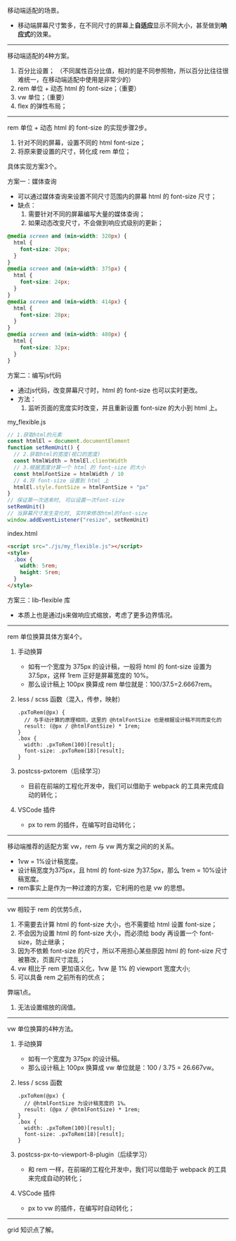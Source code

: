 移动端适配的场景。

- 移动端屏幕尺寸繁多，在不同尺寸的屏幕上**自适应**显示不同大小，甚至做到**响应式**的效果。

-----

移动端适配的4种方案。

1. 百分比设置； （不同属性百分比值，相对的是不同参照物，所以百分比往往很难统一，在移动端适配中使用是非常少的）
2. rem 单位 + 动态 html 的 font-size；（重要）
3. vw 单位；（重要）
4. flex 的弹性布局；

-----

rem 单位 + 动态 html 的 font-size 的实现步骤2步。

1. 针对不同的屏幕，设置不同的 html font-size； 
2. 将原来要设置的尺寸，转化成 rem 单位；

具体实现方案3个。

方案一：媒体查询 
- 可以通过媒体查询来设置不同尺寸范围内的屏幕 html 的 font-size 尺寸； 
- 缺点：
	1. 需要针对不同的屏幕编写大量的媒体查询；
	2. 如果动态改变尺寸，不会做到响应式级别的更新；

```css
@media screen and (min-width: 320px) {
  html {
    font-size: 20px;
  }
}
@media screen and (min-width: 375px) {
  html {
    font-size: 24px;
  }
}
@media screen and (min-width: 414px) {
  html {
    font-size: 28px;
  }
}
@media screen and (min-width: 480px) {
  html {
    font-size: 32px;
  }
}
```

方案二：编写js代码 

- 通过js代码，改变屏幕尺寸时，html 的 font-size 也可以实时更改。
- 方法：
  1. 监听页面的宽度实时改变，并且重新设置 font-size 的大小到 html 上。

my_flexible.js

```js
// 1.获取html的元素
const htmlEl = document.documentElement
function setRemUnit() {
  // 2.获取html的宽度(视口的宽度)
  const htmlWidth = htmlEl.clientWidth
  // 3.根据宽度计算一个 html 的 font-size 的大小
  const htmlFontSize = htmlWidth / 10
  // 4.将 font-size 设置到 html 上
  htmlEl.style.fontSize = htmlFontSize + "px"
}
// 保证第一次进来时, 可以设置一次font-size
setRemUnit()
// 当屏幕尺寸发生变化时, 实时来修改html的font-size
window.addEventListener("resize", setRemUnit)
```

index.html

```html
<script src="./js/my_flexible.js"></script>
<style>
  .box {
    width: 5rem;
    height: 5rem;
  }
</style>
```

方案三：lib-flexible 库

- 本质上也是通过js来做响应式缩放，考虑了更多边界情况。

-----

rem 单位换算具体方案4个。

1. 手动换算
	- 如有一个宽度为 375px 的设计稿，一般将 html 的 font-size 设置为 37.5px，这样 1rem 正好是屏幕宽度的 10%。
	- 那么设计稿上 100px 换算成 rem 单位就是：100/37.5=2.6667rem。
	
2. less / scss 函数（混入，传参，映射）

   ```less
   .pxToRem(@px) {
     // 与手动计算的原理相同，这里的 @htmlFontSize 也是根据设计稿不同而变化的
     result: (@px / @htmlFontSize) * 1rem;
   }
   .box {
     width: .pxToRem(100)[result];
     font-size: .pxToRem(18)[result];
   }
   ```

3. postcss-pxtorem（后续学习） 

   - 目前在前端的工程化开发中，我们可以借助于 webpack 的工具来完成自动的转化；

4. VSCode 插件 

   - px to rem 的插件，在编写时自动转化；

-----

移动端推荐的适配方案 vw，rem 与 vw 两方案之间的的关系。

- 1vw = 1%设计稿宽度。
- 设计稿宽度为375px，且 html 的 font-size 为37.5px，那么 1rem = 10%设计稿宽度。
- rem事实上是作为一种过渡的方案，它利用的也是 vw 的思想。

-----

vw 相较于 rem 的优势5点，

1. 不需要去计算 html 的 font-size 大小，也不需要给 html 设置 font-size； 
2. 不会因为设置 html 的 font-size 大小，而必须给 body 再设置一个 font-size，防止继承； 
3. 因为不依赖 font-size 的尺寸，所以不用担心某些原因 html 的 font-size 尺寸被篡改，页面尺寸混乱； 
4. vw 相比于 rem 更加语义化，1vw 是 1% 的 viewport 宽度大小; 
5. 可以具备 rem 之前所有的优点；

弊端1点。

1. 无法设置缩放的阔值。

-----

vw 单位换算的4种方法。

1. 手动换算 
	- 如有一个宽度为 375px 的设计稿。
	- 那么设计稿上 100px 换算成 vw 单位就是：100 / 3.75 = 26.667vw。
	
2. less / scss 函数

   ```less
   .pxToRem(@px) {
     // @htmlFontSize 为设计稿宽度的 1%。
     result: (@px / @htmlFontSize) * 1rem;
   }
   .box {
     width: .pxToRem(100)[result];
     font-size: .pxToRem(18)[result];
   }
   ```

3. postcss-px-to-viewport-8-plugin（后续学习） 

   - 和 rem 一样，在前端的工程化开发中，我们可以借助于 webpack 的工具来完成自动的转化；

4. VSCode 插件 

   - px to vw 的插件，在编写时自动转化；

-----

grid 知识点了解。